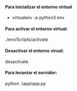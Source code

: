 #### Para inicializar el entorno virtual
- virtualenv -p python3 env

#### Para activar el entorno virtual: 
./env/Scripts/activate

#### Desactivar el entorno virual:
desactivate

#### Para levantar el servidor: 
python .\app\app.py